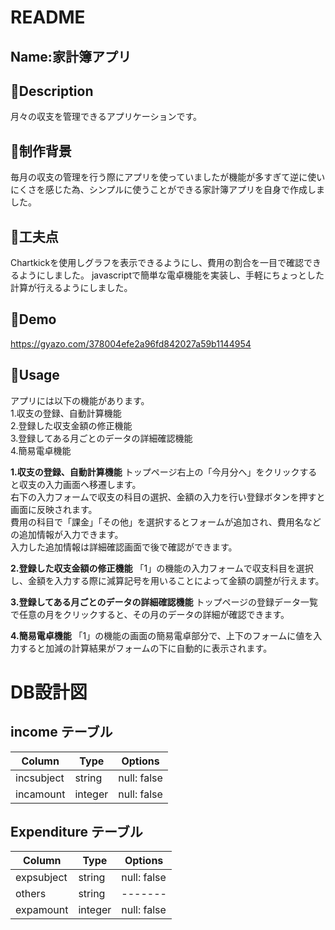 # README

## Name:家計簿アプリ

## 📕Description
月々の収支を管理できるアプリケーションです。

## 📕制作背景
毎月の収支の管理を行う際にアプリを使っていましたが機能が多すぎて逆に使いにくさを感じた為、シンプルに使うことができる家計簿アプリを自身で作成しました。

## 📕工夫点
Chartkickを使用しグラフを表示できるようにし、費用の割合を一目で確認できるようにしました。
javascriptで簡単な電卓機能を実装し、手軽にちょっとした計算が行えるようにしました。

## 📕Demo
https://gyazo.com/378004efe2a96fd842027a59b1144954

## 📕Usage
アプリには以下の機能があります。  
1.収支の登録、自動計算機能  
2.登録した収支金額の修正機能  
3.登録してある月ごとのデータの詳細確認機能  
4.簡易電卓機能  


**1.収支の登録、自動計算機能**
トップページ右上の「今月分へ」をクリックすると収支の入力画面へ移遷します。  
右下の入力フォームで収支の科目の選択、金額の入力を行い登録ボタンを押すと画面に反映されます。  
費用の科目で「課金」「その他」を選択するとフォームが追加され、費用名などの追加情報が入力できます。  
入力した追加情報は詳細確認画面で後で確認ができます。  

**2.登録した収支金額の修正機能**
「1」の機能の入力フォームで収支科目を選択し、金額を入力する際に減算記号を用いることによって金額の調整が行えます。  

**3.登録してある月ごとのデータの詳細確認機能**
トップページの登録データ一覧で任意の月をクリックすると、その月のデータの詳細が確認できます。  

**4.簡易電卓機能**
「1」の機能の画面の簡易電卓部分で、上下のフォームに値を入力すると加減の計算結果がフォームの下に自動的に表示されます。  


# DB設計図
## income テーブル
|Column|Type|Options|
|------|----|-------|
|incsubject|string|null: false|
|incamount|integer|null: false|

## Expenditure テーブル
|Column|Type|Options|
|------|----|-------|
|expsubject|string|null: false|
|others|string|-------|
|expamount|integer|null: false|
